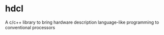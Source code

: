 # hdcl
A c/c++ library to bring hardware description language-like programming to conventional processors
